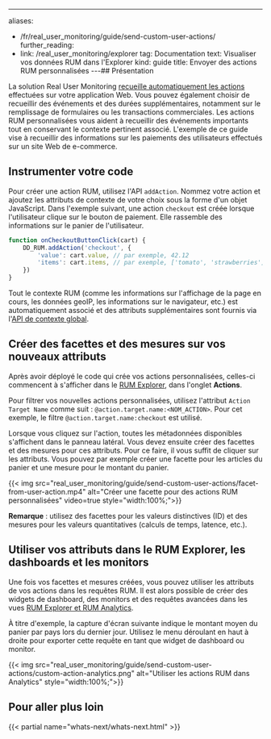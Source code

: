 ---
aliases:
- /fr/real_user_monitoring/guide/send-custom-user-actions/
further_reading:
- link: /real_user_monitoring/explorer
  tag: Documentation
  text: Visualiser vos données RUM dans l'Explorer
kind: guide
title: Envoyer des actions RUM personnalisées
---## Présentation

La solution Real User Monitoring [recueille automatiquement les actions][1] effectuées sur votre application Web. Vous pouvez également choisir de recueillir des événements et des durées supplémentaires, notamment sur le remplissage de formulaires ou les transactions commerciales. Les actions RUM personnalisées vous aident à recueillir des événements importants tout en conservant le contexte pertinent associé. L'exemple de ce guide vise à recueillir des informations sur les paiements des utilisateurs effectués sur un site Web de e-commerce.

## Instrumenter votre code
Pour créer une action RUM, utilisez l'API `addAction`. Nommez votre action et ajoutez les attributs de contexte de votre choix sous la forme d'un objet JavaScript. Dans l'exemple suivant, une action `checkout` est créée lorsque l'utilisateur clique sur le bouton de paiement. Elle rassemble des informations sur le panier de l'utilisateur.

```javascript
function onCheckoutButtonClick(cart) {
    DD_RUM.addAction('checkout', {
        'value': cart.value, // par exemple, 42.12
        'items': cart.items, // par exemple, ['tomato', 'strawberries']
    })
}
```

Tout le contexte RUM (comme les informations sur l'affichage de la page en cours, les données geoIP, les informations sur le navigateur, etc.) est automatiquement associé et des attributs supplémentaires sont fournis via l'[API de contexte global][2].

## Créer des facettes et des mesures sur vos nouveaux attributs
Après avoir déployé le code qui crée vos actions personnalisées, celles-ci commencent à s'afficher dans le [RUM Explorer][3], dans l'onglet **Actions**.

Pour filtrer vos nouvelles actions personnalisées, utilisez l'attribut `Action Target Name` comme suit : `@action.target.name:<NOM_ACTION>`. Pour cet exemple, le filtre `@action.target.name:checkout` est utilisé.

Lorsque vous cliquez sur l'action, toutes les métadonnées disponibles s'affichent dans le panneau latéral. Vous devez ensuite créer des facettes et des mesures pour ces attributs. Pour ce faire, il vous suffit de cliquer sur les attributs. Vous pouvez par exemple créer une facette pour les articles du panier et une mesure pour le montant du panier.

{{< img src="real_user_monitoring/guide/send-custom-user-actions/facet-from-user-action.mp4" alt="Créer une facette pour des actions RUM personnalisées" video=true style="width:100%;">}}

**Remarque** : utilisez des facettes pour les valeurs distinctives (ID) et des mesures pour les valeurs quantitatives (calculs de temps, latence, etc.).

## Utiliser vos attributs dans le RUM Explorer, les dashboards et les monitors
Une fois vos facettes et mesures créées, vous pouvez utiliser les attributs de vos actions dans les requêtes RUM. Il est alors possible de créer des widgets de dashboard, des monitors et des requêtes avancées dans les vues [RUM Explorer et RUM Analytics][3].

À titre d'exemple, la capture d'écran suivante indique le montant moyen du panier par pays lors du dernier jour. Utilisez le menu déroulant en haut à droite pour exporter cette requête en tant que widget de dashboard ou monitor.

{{< img src="real_user_monitoring/guide/send-custom-user-actions/custom-action-analytics.png" alt="Utiliser les actions RUM dans Analytics" style="width:100%;">}}

## Pour aller plus loin

{{< partial name="whats-next/whats-next.html" >}}

[1]: /real_user_monitoring/browser/data_collected/?tab=useraction#automatic-collection-of-actions
[2]: /real_user_monitoring/browser/modifying_data_and_context/#replace-global-context
[3]: /real_user_monitoring/explorer